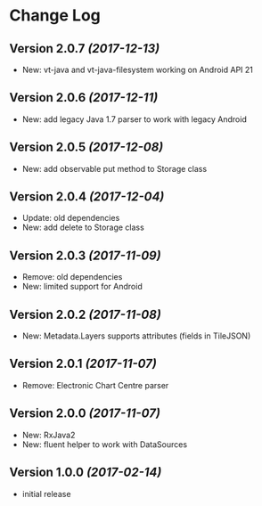 Change Log
==========

Version 2.0.7 *(2017-12-13)*
----------------------------
* New: vt-java and vt-java-filesystem working on Android API 21

Version 2.0.6 *(2017-12-11)*
----------------------------
* New: add legacy Java 1.7 parser to work with legacy Android

Version 2.0.5 *(2017-12-08)*
----------------------------
* New: add observable put method to Storage class

Version 2.0.4 *(2017-12-04)*
----------------------------
* Update: old dependencies
* New: add delete to Storage class

Version 2.0.3 *(2017-11-09)*
----------------------------
* Remove: old dependencies
* New: limited support for Android

Version 2.0.2 *(2017-11-08)*
----------------------------
* New: Metadata.Layers supports attributes (fields in TileJSON)  

Version 2.0.1 *(2017-11-07)*
----------------------------
* Remove: Electronic Chart Centre parser 

Version 2.0.0 *(2017-11-07)*
----------------------------
* New: RxJava2
* New: fluent helper to work with DataSources

Version 1.0.0 *(2017-02-14)*
----------------------------
* initial release

